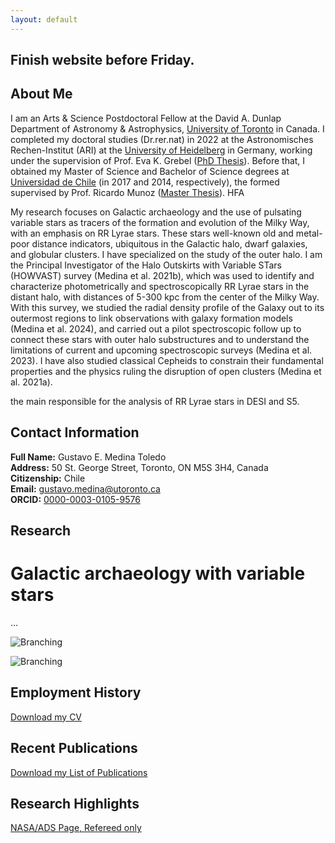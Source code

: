 ```yaml
---
layout: default
---
```


<!-- This is a comment in a Markdown file. -->

<!--Add: 
- contact
- employment history
- research highlights
- recent publications
 -->

## Finish website before Friday.

## About Me
I am an Arts & Science Postdoctoral Fellow at the David A. Dunlap Department of Astronomy & Astrophysics, [University of Toronto](https://www.astro.utoronto.ca/people/post-docs/name/gustavo-medina/) in Canada. I completed my doctoral studies (Dr.rer.nat) in 2022 at the Astronomisches Rechen-Institut (ARI) at the [University of Heidelberg](https://www.imprs-hd.mpg.de/5699/Alumni) in Germany, working under the supervision of Prof. Eva K. Grebel ([PhD Thesis](https://www.imprs-hd.mpg.de/480995/thesis_Medina2.pdf)). Before that, I obtained my Master of Science and Bachelor of Science degrees at [Universidad de Chile](http://www.das.uchile.cl/das_int_alumnosM_ex.html) (in 2017 and 2014, respectively), the formed supervised by Prof. Ricardo Munoz ([Master Thesis](https://repositorio.uchile.cl/handle/2250/149094)).
HFA

My research focuses on Galactic archaeology and the use of pulsating variable stars as tracers of the formation and evolution of the Milky Way, with an emphasis on RR Lyrae stars. These stars well-known old and metal-poor distance indicators, ubiquitous in the Galactic halo, dwarf galaxies, and globular clusters. I have specialized on the study of the outer halo. I am the Principal Investigator of the Halo Outskirts with Variable STars (HOWVAST) survey (Medina et al. 2021b), which was used to identify and characterize photometrically and spectroscopically RR Lyrae stars in the distant halo, with distances of 5-300 kpc from the center of the Milky Way. With this survey, we studied the radial density profile of the Galaxy out to its outermost regions to link observations with galaxy formation models (Medina et al. 2024), and carried out a pilot spectroscopic follow up to connect these stars with outer halo substructures and to understand the limitations of current and upcoming spectroscopic surveys (Medina et al. 2023). I have also studied classical Cepheids to constrain their fundamental properties and the physics ruling the disruption of open clusters (Medina et al. 2021a).

the main responsible for the analysis of RR Lyrae stars in DESI and S5.



## Contact Information

**Full Name:** Gustavo E. Medina Toledo  
**Address:** 50 St. George Street, Toronto, ON M5S 3H4, Canada  
**Citizenship:** Chile  
**Email:** [gustavo.medina@utoronto.ca](mailto:gustavo.medina@utoronto.ca)  
**ORCID:** [0000-0003-0105-9576](https://orcid.org/0000-0003-0105-9576)

## Research

# Galactic archaeology with variable stars
...

![Branching](https://guides.github.com/activities/hello-world/branching.png)

![Branching](https://github.com/gmedinat/gmedinat.github.io/Figures/galacticMap2_dark_bg_transp.png)


## Employment History

[Download my CV](https://github.com/gmedinat/gmedinat.github.io/blob/2e22dbc00e66a6366304da0e16ec0f1f449b8480/CV_GMT_20241005.pdf)

<!-- ## Job Title 1
**Employer:** [Employer Name]  
**Location:** [City, Country]  
**Dates:** [Start Date] - [End Date]  

**Roles:**
- [Role 1]
- [Role 2]
- [Role 3]

**Personnel Worked With:**
- [Colleague/Team Member 1]
- [Colleague/Team Member 2]
- [Colleague/Team Member 3]

**Description:**
[Write a brief description of the work completed, key responsibilities, projects involved, and any notable achievements. Be specific about contributions and skills utilized.]

---

## Job Title 2
**Employer:** [Employer Name]  
**Location:** [City, Country]  
**Dates:** [Start Date] - [End Date]  

**Roles:**
- [Role 1]
- [Role 2]
- [Role 3]

**Personnel Worked With:**
- [Colleague/Team Member 1]
- [Colleague/Team Member 2]
- [Colleague/Team Member 3]

**Description:**
[Write a brief description of the work completed, key responsibilities, projects involved, and any notable achievements. Be specific about contributions and skills utilized.]

--- -->


## Recent Publications

[Download my List of Publications](https://github.com/gmedinat/gmedinat.github.io/blob/94cc80feec013bbc4358ab5a4196f4a169079500/Publications_GMT_20241005.pdf)

<!-- ## Publication Title 1
**Authors:** [Author 1], [Author 2], [Gustavo Enrique Medina Toledo], [Other Authors]  
**Publication Date:** [Date]  
**Journal/Conference:** [Journal/Conference Name]  
**DOI/Link:** [DOI or Link to Publication]

**Description:**
[Write a brief description or abstract of the publication, focusing on the main findings, contributions to the field, and significance of the work.]

---

## Publication Title 2
**Authors:** [Author 1], [Author 2], [Gustavo Enrique Medina Toledo], [Other Authors]  
**Publication Date:** [Date]  
**Journal/Conference:** [Journal/Conference Name]  
**DOI/Link:** [DOI or Link to Publication]

**Description:**
[Write a brief description or abstract of the publication, focusing on the main findings, contributions to the field, and significance of the work.]

--- -->



## Research Highlights

[NASA/ADS Page, Refereed only](https://ui.adsabs.harvard.edu/public-libraries/Wfv16gZaRPuwbDI3G4b6wA)

<!-- ## Research Highlight Title 1
**Description:**
[Write a brief description of the research highlight, including the context and importance of the work.]

**Key Findings:**
- [Finding 1]
- [Finding 2]
- [Finding 3]

**Relevant Links/Publications:**
- [Link to publication or related resource]
- [Link to additional resource]

---

## Research Highlight Title 2
**Description:**
[Write a brief description of the research highlight, including the context and importance of the work.]

**Key Findings:**
- [Finding 1]
- [Finding 2]
- [Finding 3]

**Relevant Links/Publications:**
- [Link to publication or related resource]
- [Link to additional resource]

--- -->


